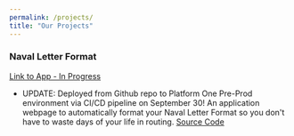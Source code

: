 ```yaml
---
permalink: /projects/
title: "Our Projects"
---
```



### Naval Letter Format
[Link to App - In Progress](https://naval-letter.preprod.dsop.io/)
  * UPDATE: Deployed from Github repo to Platform One Pre-Prod environment via CI/CD pipeline on September 30!
An application webpage to automatically format your Naval Letter Format so you don't  have to waste days of your life in routing. [Source Code](https://github.com/marinecoders/marinecoders.github.io)
